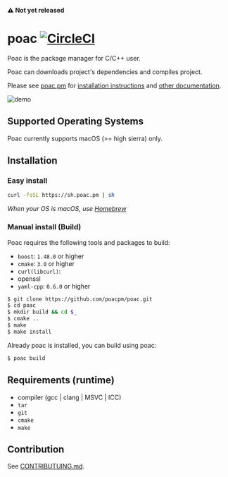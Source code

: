 **:warning: Not yet released**

# poac [![CircleCI](https://circleci.com/gh/poacpm/poac.svg?style=svg)](https://circleci.com/gh/poacpm/poac)

Poac is the package manager for C/C++ user.

Poac can downloads project's dependencies and compiles project.

Please see [poac.pm](https://poac.pm) for [installation instructions](https://poacpm.github.io/poac/en/getting-started/installation.html) and [other documentation](https://poacpm.github.io/poac/).


![demo](https://raw.githubusercontent.com/poacpm/poac/master/docs/img/demo1.gif)

## Supported Operating Systems

Poac currently supports macOS (>= high sierra) only.


## Installation
### Easy install
```bash
curl -fsSL https://sh.poac.pm | sh
```
*When your OS is macOS, use [Homebrew](https://github.com/Homebrew/brew)*

### Manual install (Build)
Poac requires the following tools and packages to build:
* `boost`: `1.48.0` or higher
* `cmake`: `3.0` or higher
* `curl(libcurl)`:
* openssl
* `yaml-cpp`: `0.6.0` or higher

```bash
$ git clone https://github.com/poacpm/poac.git
$ cd poac
$ mkdir build && cd $_
$ cmake ..
$ make
$ make install
```

Already poac is installed, you can build using poac:
```bash
$ poac build
```


## Requirements (runtime)
* compiler (gcc | clang | MSVC | ICC)
* `tar`
* `git`
* `cmake`
* `make`


## Contribution
See [CONTRIBUTUING.md](.github/CONTRIBUTUING.md).
